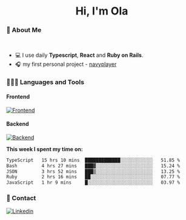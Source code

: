 <h1 align="center">Hi, I'm Ola</h1>

### 💅 About Me

<br/>

- 💻 I use daily **Typescript**, **React** and **Ruby on Rails**.
- 🎧 my first personal project - [navyplayer](https://navyplayer.netlify.app/)

### 👩🏻‍💻 Languages and Tools

#### Frontend

[![Frontend](https://skillicons.dev/icons?i=react,nextjs,ts,js,html,css,scss,tailwind)](https://skillicons.dev)

#### Backend
[![Backend](https://skillicons.dev/icons?i=nodejs,express,nestjs,rails,graphql)](https://skillicons.dev)

**This week I spent my time on:**

<!--START_SECTION:waka-->

```txt
TypeScript   15 hrs 10 mins  █████████████░░░░░░░░░░░░   51.85 %
Bash         4 hrs 27 mins   ███▓░░░░░░░░░░░░░░░░░░░░░   15.24 %
JSON         3 hrs 52 mins   ███▒░░░░░░░░░░░░░░░░░░░░░   13.25 %
Ruby         2 hrs 16 mins   ██░░░░░░░░░░░░░░░░░░░░░░░   07.77 %
JavaScript   1 hr 9 mins     █░░░░░░░░░░░░░░░░░░░░░░░░   03.97 %
```

<!--END_SECTION:waka-->

### 📨 Contact
  
[![Linkedin](https://skillicons.dev/icons?i=linkedin)](https://linkedin.com/in/aleksandra-kamińska)
